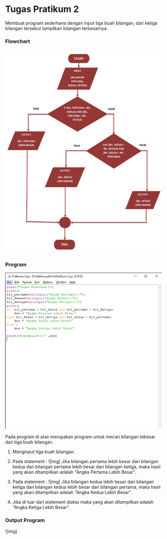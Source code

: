 # Tugas Pratikum 2

Membuat program sederhana dengan input tiga buah bilangan, dari ketiga bilangan
tersebut tampilkan bilangan terbesarnya.

<h3>Flowchart</h3>

![Gambar 0](screenshot/3.jpg)

<h3>Program</h3>

![Gambar 1](screenshot/2.png)

Pada program di atas merupakan program untuk mecari bilangan tebesar dari tiga buah bilangan.

1. Menginput tiga buah bilangan.

2. Pada statement :
    ![img]
    Jika bilangan pertama lebih besar dari bilangan kedua dan bilangan pertama lebih besar dari bilangan ketiga, maka hasil yang akan ditampilkan adalah "Angka Pertama Lebih Besar".

3. Pada statement :
    ![img]
    Jika bilangan kedua lebih besar dari bilangan ketiga dan bilangan kedua lebih besar dari bilangan pertama, maka hasil yang akan ditampilkan adalah "Angka Kedua Lebih Besar".

4. Jika di luar dari statement diatas maka yang akan ditampilkan adalah "Angka Ketiga Lebih Besar".

<h3>Output Program</h3>

![img]